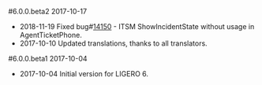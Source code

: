 #6.0.0.beta2 2017-10-17
 - 2018-11-19 Fixed bug#[14150](https://bugs.ligero.org/show_bug.cgi?id=14150) - ITSM ShowIncidentState without usage in AgentTicketPhone.
 - 2017-10-10 Updated translations, thanks to all translators.

#6.0.0.beta1 2017-10-04
 - 2017-10-04 Initial version for LIGERO 6.
